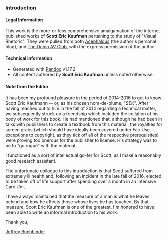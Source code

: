 ### Introduction

#### Legal Information

This work is the more-or-less comprehensive amalgamation of the internet-published works of **Scott Eric Kaufman** pertaining to the study of "Visual Rhetoric". They were pulled from both [Acephalous](http://acephalous.typepad.com/) (the author's personal blog), and [The Onion AV Club](http://www.avclub.com/), with the express permission of the author.

#### Technical Information

 * Generated with [Pandoc](http://johnmacfarlane.net/pandoc/) v1.17.2
 * All content authored by **Scott Eric Kaufman** unless noted otherwise.

#### Note from the Editor

It has been my profound pleasure in the period of 2014-2016 to get to know Scott Eric Kaufmann -- or, as his chosen nom-de-plume, "*SEK*". After having reached out to him in the fall of 2014 regarding a technical matter, we subsequently struck up a friendship which included the collation of his body of work for this book. He had mentioned that, although he had been in talks with publishers to create a textbook from this material, the royalties for screen grabs (which should have ideally been covered under Fair Use exceptions to copyright, as they tick off all of the respective prerequisites) were proving too onerous for the publisher to license. His strategy was to be to "go rogue" with the material.

I functioned as a sort of intellectual go-fer for Scott, as I make a reasonably good research assistant.

The unfortunate epilogue to this introduction is that Scott suffered from extremely ill health and, following an incident in the late fall of 2016, elected to be taken off of life support after spending over a month in an Intensive Care Unit.

I have always maintained that the measure of a man is what he leaves behind and how he affects those whose lives he has touched. By that measure, Scott Eric Kaufman is one of the greatest. I'm honored to have been able to write an informal introduction to his work.

Thank you,

[Jeffrey Buchbinder](http://jbuchbinder.com/)


